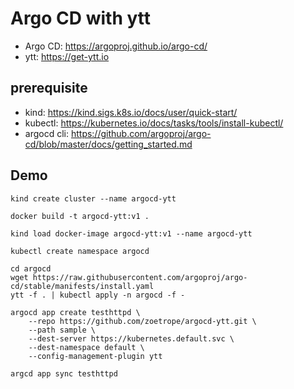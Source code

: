 # Argo CD with ytt

- Argo CD: https://argoproj.github.io/argo-cd/
- ytt: https://get-ytt.io

## prerequisite

- kind: https://kind.sigs.k8s.io/docs/user/quick-start/
- kubectl: https://kubernetes.io/docs/tasks/tools/install-kubectl/
- argocd cli: https://github.com/argoproj/argo-cd/blob/master/docs/getting_started.md

## Demo

```console
kind create cluster --name argocd-ytt

docker build -t argocd-ytt:v1 .

kind load docker-image argocd-ytt:v1 --name argocd-ytt

kubectl create namespace argocd

cd argocd
wget https://raw.githubusercontent.com/argoproj/argo-cd/stable/manifests/install.yaml
ytt -f . | kubectl apply -n argocd -f -

argocd app create testhttpd \
    --repo https://github.com/zoetrope/argocd-ytt.git \
    --path sample \
    --dest-server https://kubernetes.default.svc \
    --dest-namespace default \
    --config-management-plugin ytt

argcd app sync testhttpd
```
